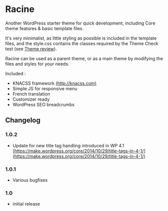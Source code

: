 # Racine

Another WordPress starter theme for quick development, including Core theme features & basic template files.

It's very minimalist, as little styling as possible is included in the template files, and the style.css contains the classes required by the Theme Check test (see [Theme review](http://codex.wordpress.org/Theme_Review)). 

Racine can be used as a parent theme, or as a main theme by modifying the files and styles for your needs.

Included :

* KNACSS framework [(http://knacss.com)](http://knacss.com)
* Simple JS for responsive menu
* French translation
* Customizer ready
* WordPress SEO breadcrumbs

## Changelog
### 1.0.2
* Update for new title tag handling introduced in WP 4.1 [https://make.wordpress.org/core/2014/10/29/title-tags-in-4-1/](https://make.wordpress.org/core/2014/10/29/title-tags-in-4-1/)

### 1.0.1
* Various bugfixes

### 1.0
* initial release
